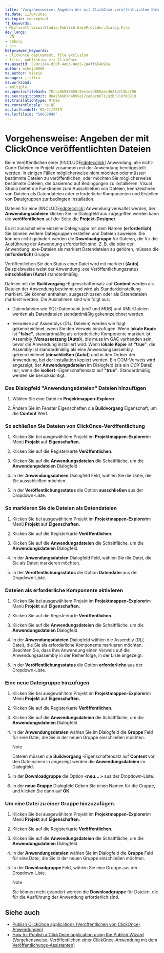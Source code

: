 ```yaml
---
title: 'Vorgehensweise: Angeben der mit ClickOnce veröffentlichten Dateien | Microsoft-Dokumentation'
ms.date: 11/04/2016
ms.topic: conceptual
f1_keywords:
- Microsoft.VisualStudio.Publish.BaseProvider.Dialog.File
dev_langs:
- VB
- CSharp
- C++
helpviewer_keywords:
- ClickOnce deployment, file exclusion
- files, publishing via ClickOnce
ms.assetid: 579c134a-d50f-4e0c-8e05-2a4ff654896a
author: mikejo5000
ms.author: mikejo
manager: jillfra
ms.workload:
- multiple
ms.openlocfilehash: 70cbc8b938859c6ee1ced850eeed621b7c5ba796
ms.sourcegitcommit: d0425b6b7d4b99e17ca6ac0671282bc718f80910
ms.translationtype: MTE95
ms.contentlocale: de-DE
ms.lasthandoff: 02/21/2019
ms.locfileid: "56632848"
---
```

# <a name="how-to-specify-which-files-are-published-by-clickonce"></a>Vorgehensweise: Angeben der mit ClickOnce veröffentlichten Dateien
Beim Veröffentlichen einer [!INCLUDE[ndptecclick](../deployment/includes/ndptecclick_md.md)] Anwendung, alle nicht-Code-Dateien im Projekt zusammen mit der Anwendung bereitgestellt werden. In einigen Fällen möglicherweise nicht möchten oder müssen bestimmte Dateien zu veröffentlichen, oder möchten Sie möglicherweise bestimmte Dateien, die basierend auf Bedingungen zu installieren. Visual Studio bietet die Funktionen zum Ausschließen von Dateien, kennzeichnen von Dateien als Datendateien oder erforderliche Komponenten und Erstellen von Dateigruppen zur bedingten Installation.

 Dateien für eine [!INCLUDE[ndptecclick](../deployment/includes/ndptecclick_md.md)] Anwendung verwaltet werden, der **Anwendungsdateien** klicken Sie im Dialogfeld aus zugegriffen werden kann die **veröffentlichen** auf der Seite die **Projekt-Designer**.

 Es ist zunächst eine einzelne Dateigruppe mit dem Namen **(erforderlich)**. Sie können weitere Dateigruppen erstellen und Dateien zuweisen. Sie können nicht geändert werden die **Downloadgruppe** für Dateien, die für die Ausführung der Anwendung erforderlich sind. Z. B. die oder der Anwendung .exe-Dateien als markiert Datendateien zu gehören, müssen die **(erforderlich)** Gruppe.

 Veröffentlichen Sie den Status einer Datei wird mit markiert **(Auto)**. Beispielsweise weist der Anwendung .exe Veröffentlichungsstatus **einschließen (Auto)** standardmäßig.

 Dateien mit der **Buildvorgang** -Eigenschaftensatz auf **Content** werden als Dateien der Anwendung bestimmt und wird als Standardeinstellung markiert. Sie können enthalten, ausgeschlossen oder als Datendateien markiert werden. Die Ausnahmen sind wie folgt aus:

-   Datendateien wie SQL-Datenbank (*mdf* und *MDB*) und XML-Dateien werden als Datendateien standardmäßig gekennzeichnet werden.

-   Verweise auf Assemblys (*DLL* Dateien) werden wie folgt gekennzeichnet, wenn Sie den Verweis hinzufügen: Wenn **lokale Kopie** ist **"false"**, standardmäßig als erforderliche Komponente markiert ist Assembly (**Voraussetzung (Auto)**), die muss im GAC vorhanden sein, bevor die Anwendung installiert wird. Wenn **lokale Kopie** ist **"true"**, die Assembly ist standardmäßig als eine Anwendungsassembly gekennzeichnet (**einschließen (Auto)**) und in den Ordner der Anwendung, bei der Installation kopiert werden. Ein COM-Verweis wird angezeigt, der **Anwendungsdateien** im Dialogfeld (als ein *OCX* Datei) nur, wenn die **isoliert** -Eigenschaftensatz auf **"true"**. Standardmäßig werden sie berücksichtigt.

### <a name="to-add-files-to-the-application-files-dialog-box"></a>Das Dialogfeld "Anwendungsdateien" Dateien hinzufügen

1.  Wählen Sie eine Datei im **Projektmappen-Explorer**.

2.  Ändern Sie im Fenster Eigenschaften die **Buildvorgang** Eigenschaft, um die **Content** Wert.

### <a name="to-exclude-files-from-clickonce-publishing"></a>So schließen Sie Dateien von ClickOnce-Veröffentlichung

1.  Klicken Sie bei ausgewähltem Projekt im **Projektmappen-Explorer**im Menü **Projekt** auf **Eigenschaften**.

2.  Klicken Sie auf die Registerkarte **Veröffentlichen**.

3.  Klicken Sie auf die **Anwendungsdateien** die Schaltfläche, um die **Anwendungsdateien** Dialogfeld.

4.  In der **Anwendungsdateien** Dialogfeld Feld, wählen Sie die Datei, die Sie ausschließen möchten.

5.  In der **Veröffentlichungsstatus** die Option **ausschließen** aus der Dropdown-Liste.

### <a name="to-mark-files-as-data-files"></a>So markieren Sie die Dateien als Datendateien

1.  Klicken Sie bei ausgewähltem Projekt im **Projektmappen-Explorer**im Menü **Projekt** auf **Eigenschaften**.

2.  Klicken Sie auf die Registerkarte **Veröffentlichen**.

3.  Klicken Sie auf die **Anwendungsdateien** die Schaltfläche, um die **Anwendungsdateien** Dialogfeld.

4.  In der **Anwendungsdateien** Dialogfeld Feld, wählen Sie die Datei, die Sie als Daten markieren möchten.

5.  In der **Veröffentlichungsstatus** die Option **Datendatei** aus der Dropdown-Liste.

### <a name="to-mark-files-as-prerequisites"></a>Dateien als erforderliche Komponente aktivieren

1.  Klicken Sie bei ausgewähltem Projekt im **Projektmappen-Explorer**im Menü **Projekt** auf **Eigenschaften**.

2.  Klicken Sie auf die Registerkarte **Veröffentlichen**.

3.  Klicken Sie auf die **Anwendungsdateien** die Schaltfläche, um die **Anwendungsdateien** Dialogfeld.

4.  In der **Anwendungsdateien** Dialogfeld wählen die Assembly (*DLL* Datei), die Sie als erforderliche Komponente markieren möchten. Beachten Sie, dass Ihre Anwendung einen Verweis auf die Anwendungsassembly in der Reihenfolge, in der Liste angezeigt.

5.  In der **Veröffentlichungsstatus** die Option **erforderliche** aus der Dropdown-Liste.

### <a name="to-add-a-new-file-group"></a>Eine neue Dateigruppe hinzufügen

1.  Klicken Sie bei ausgewähltem Projekt im **Projektmappen-Explorer**im Menü **Projekt** auf **Eigenschaften**.

2.  Klicken Sie auf die Registerkarte **Veröffentlichen**.

3.  Klicken Sie auf die **Anwendungsdateien** die Schaltfläche, um die **Anwendungsdateien** Dialogfeld.

4.  In der **Anwendungsdateien** wählen Sie im Dialogfeld die **Gruppe** Feld für eine Datei, die Sie in der neuen Gruppe einschließen möchten.

    > [!NOTE]
    >  Dateien müssen die **Buildvorgang** -Eigenschaftensatz auf **Content** vor den Dateinamen in angezeigt werden die **Anwendungsdateien** im Dialogfeld.

5.  In der **Downloadgruppe** die Option  **\<neu... >** aus der Dropdown-Liste.

6.  In der **neue Gruppe** Dialogfeld Geben Sie einen Namen für die Gruppe, und klicken Sie dann auf **OK**.

### <a name="to-add-a-file-to-a-group"></a>Um eine Datei zu einer Gruppe hinzuzufügen.

1.  Klicken Sie bei ausgewähltem Projekt im **Projektmappen-Explorer**im Menü **Projekt** auf **Eigenschaften**.

2.  Klicken Sie auf die Registerkarte **Veröffentlichen**.

3.  Klicken Sie auf die **Anwendungsdateien** die Schaltfläche, um die **Anwendungsdateien** Dialogfeld.

4.  In der **Anwendungsdateien** wählen Sie im Dialogfeld die **Gruppe** Feld für eine Datei, die Sie in der neuen Gruppe einschließen möchten.

5.  In der **Downloadgruppe** Feld, wählen Sie eine Gruppe aus der Dropdown-Liste.

    > [!NOTE]
    >  Sie können nicht geändert werden die **Downloadgruppe** für Dateien, die für die Ausführung der Anwendung erforderlich sind.

## <a name="see-also"></a>Siehe auch
- [Publish ClickOnce applications (Veröffentlichen von ClickOnce-Anwendungen)](../deployment/publishing-clickonce-applications.md)
- [How to: Publish a ClickOnce application using the Publish Wizard (Vorgehensweise: Veröffentlichen einer ClickOnce-Anwendung mit dem Veröffentlichungs-Assistenten)](../deployment/how-to-publish-a-clickonce-application-using-the-publish-wizard.md)